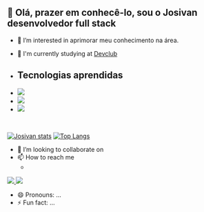 <h2>👋 Olá, prazer em conhecê-lo, sou o Josivan desenvolvedor full stack</h2>

- 👀 I’m interested in aprimorar meu conhecimento na área.

- 🌱 I'm currently studying at <a href="https://rodolfomori.com.br/devclub-n1/">Devclub</a>
 - <h2>Tecnologias aprendidas</h2>
 - <img src="https://img.shields.io/badge/HTML5-E34F26?style=for-the-badge&logo=html5&logoColor=white"> 
 - <img src="https://img.shields.io/badge/CSS3-1572B6?style=for-the-badge&logo=css3&logoColor=white">
 - <img src="https://img.shields.io/badge/GitHub-100000?style=for-the-badge&logo=github&logoColor=white">
 <br>

[![Josivan stats](https://github-readme-stats.vercel.app/api?username=josivanSCastro)](https://github.com/anuraghazra/github-readme-stats)
[![Top Langs](https://github-readme-stats.vercel.app/api/top-langs/?username=josivanSCastro)](https://github.com/anuraghazra/github-readme-stats)
 
- 💞️ I’m looking to collaborate on
- 📫 How to reach me
  <br>
  - <a href="https://www.instagram.com/josivandasilvacastro/" >
<img src="https://img.shields.io/badge/Instagram-E4405F?style=for-the-badge&logo=instagram&logoColor=white"></a><a href="">
<img src="https://img.shields.io/badge/LinkedIn-0077B5?style=for-the-badge&logo=linkedin&logoColor=white"></a>
  
- 😄 Pronouns: ...
- ⚡ Fun fact: ...

<!---
josivanSCastro/josivanSCastro is a ✨ special ✨ repository because its `README.md` (this file) appears on your GitHub profile.
You can click the Preview link to take a look at your changes.
--->
